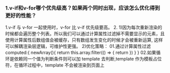 ### 1.v-if和v-for哪个优先级高？如果两个同时出现，应该怎么优化得到更好的性能？

1.v-if 与 v-for 一起使用时，v-for 比 v-if 优先级要高。
2.
    1)因为每次重新渲染的时候都会遍历整个列表。所以我们可以通过计算属性过滤掉不需要显示的元素，且使用计算属性后数组值会被缓存，只有数组发生变化的时候才会被重新运算,
    这样可以解耦渲染层逻辑，可维护性更强。
    2)优化策略：
        01.通过计算属性过滤
            computed:{
                newArray(){
                    return this.array.filter(() => {
                        return
                    })
                }
            }
        02.如果循环是依赖同一个值为判断条件则可以加 template 去判断,template 作为模板占位符，在循环过程中，template 不会被渲染到页面上
            <template v-if="status">
                <div v-for="item in array" :key="item"></div>
            </template>

